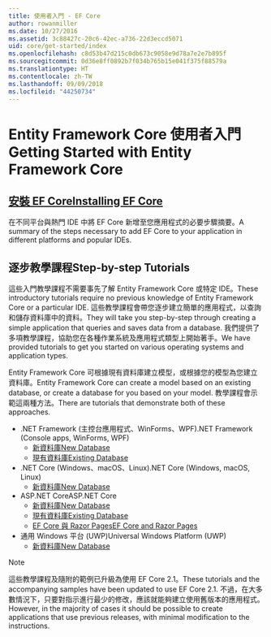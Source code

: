 ```yaml
---
title: 使用者入門 - EF Core
author: rowanmiller
ms.date: 10/27/2016
ms.assetid: 3c88427c-20c6-42ec-a736-22d3eccd5071
uid: core/get-started/index
ms.openlocfilehash: c8d53b47d215c0db673c9058e9d78a7e2e7b895f
ms.sourcegitcommit: 0d36e8ff0892b7f034b765b15e041f375f88579a
ms.translationtype: HT
ms.contentlocale: zh-TW
ms.lasthandoff: 09/09/2018
ms.locfileid: "44250734"
---
```

# <a name="getting-started-with-entity-framework-core"></a><span data-ttu-id="59bc3-102">Entity Framework Core 使用者入門</span><span class="sxs-lookup"><span data-stu-id="59bc3-102">Getting Started with Entity Framework Core</span></span>

## <a name="installing-ef-coreinstallindexmd"></a>[<span data-ttu-id="59bc3-103">安裝 EF Core</span><span class="sxs-lookup"><span data-stu-id="59bc3-103">Installing EF Core</span></span>](install/index.md)

<span data-ttu-id="59bc3-104">在不同平台與熱門 IDE 中將 EF Core 新增至您應用程式的必要步驟摘要。</span><span class="sxs-lookup"><span data-stu-id="59bc3-104">A summary of the steps necessary to add EF Core to your application in different platforms and popular IDEs.</span></span>

## <a name="step-by-step-tutorials"></a><span data-ttu-id="59bc3-105">逐步教學課程</span><span class="sxs-lookup"><span data-stu-id="59bc3-105">Step-by-step Tutorials</span></span>

<span data-ttu-id="59bc3-106">這些入門教學課程不需要事先了解 Entity Framework Core 或特定 IDE。</span><span class="sxs-lookup"><span data-stu-id="59bc3-106">These introductory tutorials require no previous knowledge of Entity Framework Core or a particular IDE.</span></span> <span data-ttu-id="59bc3-107">這些教學課程會帶您逐步建立簡單的應用程式，以查詢和儲存資料庫中的資料。</span><span class="sxs-lookup"><span data-stu-id="59bc3-107">They will take you step-by-step through creating a simple application that queries and saves data from a database.</span></span> <span data-ttu-id="59bc3-108">我們提供了多項教學課程，協助您在各種作業系統及應用程式類型上開始著手。</span><span class="sxs-lookup"><span data-stu-id="59bc3-108">We have provided tutorials to get you started on various operating systems and application types.</span></span>

<span data-ttu-id="59bc3-109">Entity Framework Core 可根據現有資料庫建立模型，或根據您的模型為您建立資料庫。</span><span class="sxs-lookup"><span data-stu-id="59bc3-109">Entity Framework Core can create a model based on an existing database, or create a database for you based on your model.</span></span> <span data-ttu-id="59bc3-110">教學課程會示範這兩種方法。</span><span class="sxs-lookup"><span data-stu-id="59bc3-110">There are tutorials that demonstrate both of these approaches.</span></span>

* <span data-ttu-id="59bc3-111">.NET Framework (主控台應用程式、WinForms、WPF)</span><span class="sxs-lookup"><span data-stu-id="59bc3-111">.NET Framework (Console apps, WinForms, WPF)</span></span>
  * [<span data-ttu-id="59bc3-112">新資料庫</span><span class="sxs-lookup"><span data-stu-id="59bc3-112">New Database</span></span>](full-dotnet/new-db.md)
  * [<span data-ttu-id="59bc3-113">現有資料庫</span><span class="sxs-lookup"><span data-stu-id="59bc3-113">Existing Database</span></span>](full-dotnet/existing-db.md)
* <span data-ttu-id="59bc3-114">.NET Core (Windows、macOS、Linux)</span><span class="sxs-lookup"><span data-stu-id="59bc3-114">.NET Core (Windows, macOS, Linux)</span></span>
  * [<span data-ttu-id="59bc3-115">新資料庫</span><span class="sxs-lookup"><span data-stu-id="59bc3-115">New Database</span></span>](netcore/new-db-sqlite.md)
* <span data-ttu-id="59bc3-116">ASP.NET Core</span><span class="sxs-lookup"><span data-stu-id="59bc3-116">ASP.NET Core</span></span>
  * [<span data-ttu-id="59bc3-117">新資料庫</span><span class="sxs-lookup"><span data-stu-id="59bc3-117">New Database</span></span>](aspnetcore/new-db.md)
  * [<span data-ttu-id="59bc3-118">現有資料庫</span><span class="sxs-lookup"><span data-stu-id="59bc3-118">Existing Database</span></span>](aspnetcore/existing-db.md)
  * [<span data-ttu-id="59bc3-119">EF Core 與 Razor Pages</span><span class="sxs-lookup"><span data-stu-id="59bc3-119">EF Core and Razor Pages</span></span>](/aspnet/core/data/ef-rp/intro)
* <span data-ttu-id="59bc3-120">通用 Windows 平台 (UWP)</span><span class="sxs-lookup"><span data-stu-id="59bc3-120">Universal Windows Platform (UWP)</span></span>
  * [<span data-ttu-id="59bc3-121">新資料庫</span><span class="sxs-lookup"><span data-stu-id="59bc3-121">New Database</span></span>](uwp/getting-started.md)

> [!NOTE]  
> <span data-ttu-id="59bc3-122">這些教學課程及隨附的範例已升級為使用 EF Core 2.1。</span><span class="sxs-lookup"><span data-stu-id="59bc3-122">These tutorials and the accompanying samples have been updated to use EF Core 2.1.</span></span> <span data-ttu-id="59bc3-123">不過，在大多數情況下，只要對指示進行最少的修改，應該就能夠建立使用舊版本的應用程式。</span><span class="sxs-lookup"><span data-stu-id="59bc3-123">However, in the majority of cases it should be possible to create applications that use previous releases, with minimal modification to the instructions.</span></span> 
